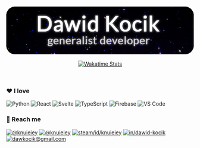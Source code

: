 <!-- GIF made by Lemat Works - https://lematworks.tumblr.com/post/160457529982/produced-by-lemat-works-twinkle-night3-15-17 -->
<p align="center"><img src="./dawkocik.gif" alt="Dawid Kocik - generalist developer & GNOME lover"/></p>

<!-- wakatime stats -->
<p align="center"><a href="https://wakatime.com/@dawkocik" target="_blank"><img src="https://github-readme-stats.vercel.app/api/wakatime?username=dawkocik&theme=dark&layout=compact&hide_border=true" alt="Wakatime Stats"/></a></p>
<br/>

### :heart: I love
![Python](https://img.shields.io/badge/-Python-3776AB?logo=python&logoColor=fff)
![React](https://img.shields.io/badge/-React-55BFDB?logo=react&logoColor=fff)
![Svelte](https://img.shields.io/badge/-Svelte-aa1e1e?logo=svelte&logoColor=fff)
![TypeScript](https://img.shields.io/badge/-TypeScript-007ACC?logo=TypeScript&logoColor=fff)
![Firebase](https://img.shields.io/badge/-Firebase-FFA000?logo=firebase&logoColor=fff)
![VS Code](https://img.shields.io/badge/-VS_Code-007ACC?logo=Visual-Studio-Code&logoColor=fff)


### :speech_balloon: Reach me
[![@knuieiey](https://img.shields.io/badge/-@knuieiey-7289DA?logo=Discord&logoColor=fff)](https://discord.com/channels/@me/666598453916467211)
[![@knuieiey](https://img.shields.io/badge/-@knuieiey-26A5E4?logo=Telegram&logoColor=fff)](https://web.telegram.org/#/im?p=@knuieiey)
[![steam/id/knuieiey](https://img.shields.io/badge/-knuieiey-000000?logo=Steam&logoColor=fff)](https://steamcommunity.com/id/knuieiey)
[![in/dawid-kocik](https://img.shields.io/badge/-dawid%2D%2Dkocik-0A66C2?logo=LinkedIn&logoColor=fff)](https://www.linkedin.com/in/dawid-kocik/)
[![dawkocik@gmail.com](https://img.shields.io/badge/-dawkocik@gmail.com-C8202B?logo=Mail.ru&logoColor=fff)](mailto://dawkocik@gmail.com)

<!-- resources used:
https://shields.io/
https://github.com/novatorem/novatorem
https://simpleicons.org/
https://github.com/anuraghazra/github-readme-stats
for special characters in shields.io names: https://cachefly.zendesk.com/hc/en-us/articles/215068626-How-to-format-URLs-that-have-special-characters-in-the-filename
custom shields.io icon: https://stackoverflow.com/a/41472017
happy readme making! -->
